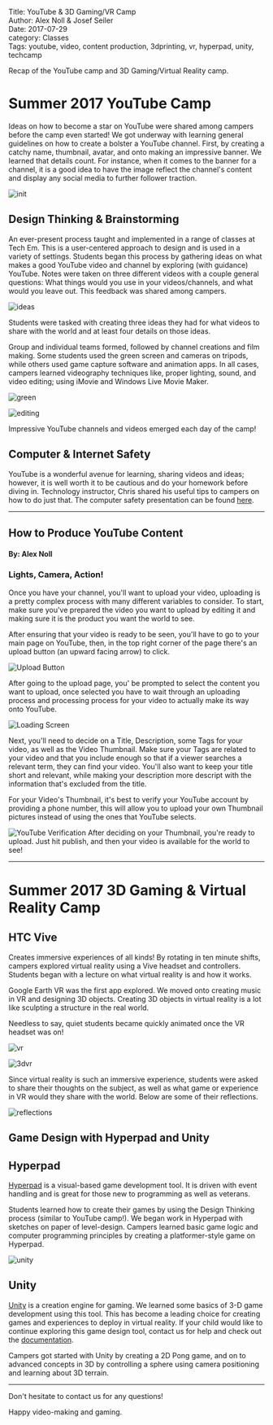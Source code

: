 Title: YouTube & 3D Gaming/VR Camp  
Author: Alex Noll & Josef Seiler  
Date: 2017-07-29  
category: Classes  
Tags: youtube, video, content production, 3dprinting, vr, hyperpad, unity, techcamp  

Recap of the YouTube camp and 3D Gaming/Virtual Reality camp.  

# Summer 2017 YouTube Camp  

Ideas on how to become a star on YouTube were shared among campers before the camp even started! We got underway with learning general guidelines on how to create a bolster a YouTube channel. First, by creating a catchy name, thumbnail, avatar, and onto making an impressive banner. We learned that details count. For instance, when it comes to the banner for a channel, it is a good idea to have the image reflect the channel's content and display any social media to further follower traction.  

![init](images/youtube_lect.jpg)  

## Design Thinking & Brainstorming  

An ever-present process taught and implemented in a range of classes at Tech Em. This is a user-centered approach to design and is used in a variety of settings. Students began this process by gathering ideas on what makes a good YouTube video and channel by exploring (with guidance) YouTube. Notes were taken on three different videos with a couple general questions: What things would you use in your videos/channels, and what would you leave out. This feedback was shared among campers.  

![ideas](images/youtube_design.jpg)  

Students were tasked with creating three ideas they had for what videos to share with the world and at least four details on those ideas.  

Group and individual teams formed, followed by channel creations and film making. Some students used the green screen and cameras on tripods, while others used game capture software and animation apps. In all cases, campers learned videography techniques like, proper lighting, sound, and video editing; using iMovie and Windows Live Movie Maker.  

![green](images/youtube_greenscreen.jpg)

![editing](images/youtube_3d.jpg)

Impressive YouTube channels and videos emerged each day of the camp!  

## Computer & Internet Safety  

YouTube is a wonderful avenue for learning, sharing videos and ideas; however, it is well worth it to be cautious and do your homework before diving in. Technology instructor, Chris shared his useful tips to campers on how to do just that. The computer safety presentation can be found [here](https://docs.google.com/presentation/d/1lJvTJYlD7aN2kW3RDKmoKvHd8Q-TOKdG8H45cWhkQUE/edit#slide=id.p).  

***  

## How to Produce YouTube Content  
#### By: Alex Noll  

### Lights, Camera, Action!  

Once you have your channel, you'll want to upload your video, uploading is a pretty complex process with many different variables to consider. To start, make sure you've prepared the video you want to upload by editing it and making sure it is the product you want the world to see.  

After ensuring that your video is ready to be seen, you'll have to go to your main page on YouTube, then, in the top right corner of the page there's an upload button (an upward facing arrow) to click.  

![Upload Button](images/UPBUTTON.jpg)  

After going to the upload page, you' be prompted to select the content you want to upload, once selected you have to wait through an uploading process and processing process for your video to actually make its way onto YouTube.  

![Loading Screen](images/upload.jpg)  

Next, you'll need to decide on a Title, Description, some Tags for your video, as well as the Video Thumbnail. Make sure your Tags are related to your video and that you include enough so that if a viewer searches a relevant term, they can find your video. You'll also want to keep your title short and relevant, while making your description more descript with the information that's excluded from the title.  

For your Video's Thumbnail, it's best to verify your YouTube account by providing a phone number, this will allow you to upload your own Thumbnail pictures instead of using the ones that YouTube selects.  

![YouTube Verification](images/verification.jpg)
After deciding on your Thumbnail, you're ready to upload. Just hit publish, and then your video is available for the  world to see!  

***  

# Summer 2017 3D Gaming & Virtual Reality Camp  

## HTC Vive  

Creates immersive experiences of all kinds! By rotating in ten minute shifts, campers explored virtual reality using a Vive headset and controllers. Students began with a lecture on what virtual reality is and how it works.

Google Earth VR was the first app explored. We moved onto creating music in VR and designing 3D objects. Creating 3D objects in virtual reality is a lot like sculpting a structure in the real world.  

Needless to say, quiet students became quickly animated once the VR headset was on!

![vr](images/vr_building.jpg)  

![3dvr](images/vr_3d.jpg)  

Since virtual reality is such an immersive experience, students were asked to share their thoughts on the subject, as well as what game or experience in VR would they share with the world. Below are some of their reflections.  

![reflections](images/vr_hippy.jpg)  

## Game Design with Hyperpad and Unity  

## Hyperpad  

[Hyperpad](https://www.hyperpad.com/) is a visual-based game development tool. It is driven with event handling and is great for those new to programming as well as veterans.

Students learned how to create their games by using the Design Thinking process (similar to YouTube camp!). We began work in Hyperpad with sketches on paper of level-design. Campers learned basic game logic and computer programming principles by creating a platformer-style game on Hyperpad.  

![unity](images/vr_unity.jpg)  

## Unity  

[Unity](https://unity3d.com/) is a creation engine for gaming. We learned some basics of 3-D game development using this tool. This has become a leading choice for creating games and experiences to deploy in virtual reality. If your child would like to continue exploring this game design tool, contact us for help and check out the [documentation](https://docs.unity3d.com/Manual/index.html).

Campers got started with Unity by creating a 2D Pong game, and on to advanced concepts in 3D by controlling a sphere using camera positioning and learning about 3D terrain.  

***  

Don't hesitate to contact us for any questions!  

Happy video-making and gaming.  
